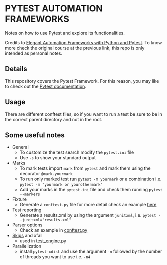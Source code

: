 # PYTEST AUTOMATION FRAMEWORKS
Notes on how to use Pytest and explore its functionalities.

Credits to [Elegant Automation Frameworks with Python and Pytest](https://www.udemy.com/course/elegant-automation-frameworks-with-python-and-pytest/). To know more check the original course at the previous link, this repo is only intended as personal notes. 

## Details
This repository covers the Pytest Framework. For this reason, you may like to check out the [Pytest documentation](https://docs.pytest.org/en/latest/).

## Usage
There are different conftest files, so if you want to run a test be sure to be in the correct parent directory and not in the root.

## Some useful notes
- General
  - To customize the test search modify the `pytest.ini` file
  - Use `-s` to show your standard output
- Marks
  - To mark tests import `mark` from `pytest` and mark them using the decorator `@mark.yourmark`
  - To run only marked test run `pytest -m yourmark` or a combination i.e. `pytest -m "yourmark or yourothermark"`
  - Add your marks in the `pytest.ini` file and check them running `pytest --markers`
- Fixture
  - Generate a `conftest.py` file for more detail check an example [here](/tests/sportscar/conftest.py)
- Test reporting
  - Generate a results.xml by using the argument `junitxml`, i.e. `pytest --junitxml="results.xml"`
- Parser options
  - Check an example in [conftest.py](/tests/configuration/conftest.py)
- [Skips](https://docs.pytest.org/en/latest/how-to/skipping.html) and xfail
  - used in [test_engine.py](tests/configuration/test_configuration.py)
- Parallelization
  - install `pytest-xdist` and use the argument `-n` followed by the number of threads you want to use i.e. `-n4` 